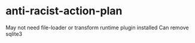 # anti-racist-action-plan
May not need file-loader or transform runtime plugin installed
Can remove sqlite3